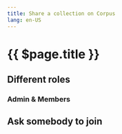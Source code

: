 ```yaml
---
title: Share a collection on Corpus
lang: en-US
---
```

# {{ $page.title }}

## Different roles

### Admin & Members

## Ask somebody to join
